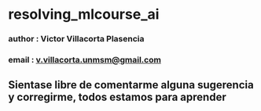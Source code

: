 # resolving_mlcourse_ai
### __author__ : Victor Villacorta Plasencia
### __email__  : v.villacorta.unmsm@gmail.com

## Sientase libre de comentarme alguna sugerencia y corregirme, todos estamos para aprender
